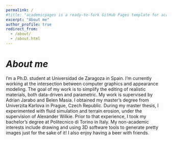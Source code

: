```yaml
---
permalink: /
#title: "academicpages is a ready-to-fork GitHub Pages template for academic personal websites"
excerpt: "About me"
author_profile: true
redirect_from: 
  - /about/
  - /about.html
---
```


*About me*
======
I’m a Ph.D. student at Universidad de Zaragoza in Spain. I’m currently working at the intersection between computer graphics and appearance modeling. The goal of my work is to simplify the editing of realistic materials, both data-driven and parametric. My work is supervised by Adrian Jarabo and Belen Masia. I obtained my master’s degree from Univerzita Karlova in Prague, Czech Republic. During my master thesis, I experimented with fluid simulation and terrain erosion, under the supervision of Alexander Wilkie. Prior to that experience, I took my bachelor’s degree at Politecnico di Torino in Italy. My non-academic interests include drawing and using 3D software tools to generate pretty images just for the sake of it! I also enjoy having a beer with friends.
